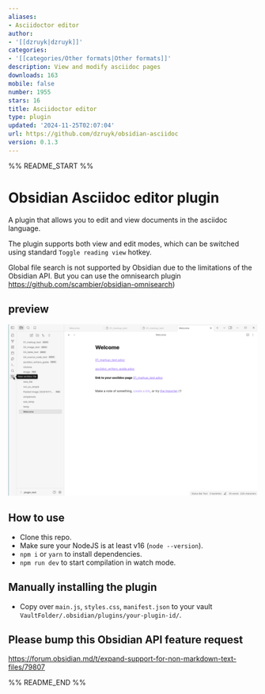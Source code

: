 ```yaml
---
aliases:
- Asciidoctor editor
author:
- '[[dzruyk|dzruyk]]'
categories:
- '[[categories/Other formats|Other formats]]'
description: View and modify asciidoc pages
downloads: 163
mobile: false
number: 1955
stars: 16
title: Asciidoctor editor
type: plugin
updated: '2024-11-25T02:07:04'
url: https://github.com/dzruyk/obsidian-asciidoc
version: 0.1.3
---
```


%% README_START %%

# Obsidian Asciidoc editor plugin

A plugin that allows you to edit and view documents in the asciidoc language.

The plugin supports both view and edit modes, which can be switched using standard `Toggle reading view` hotkey.

Global file search is not supported by Obsidian due to the limitations of the Obsidian API. But you can use the omnisearch plugin https://github.com/scambier/obsidian-omnisearch)


## preview

![preview](https://raw.githubusercontent.com/dzruyk/obsidian-asciidoc/HEAD/img/asciidoc.gif)

## How to use

- Clone this repo.
- Make sure your NodeJS is at least v16 (`node --version`).
- `npm i` or `yarn` to install dependencies.
- `npm run dev` to start compilation in watch mode.

## Manually installing the plugin

- Copy over `main.js`, `styles.css`, `manifest.json` to your vault `VaultFolder/.obsidian/plugins/your-plugin-id/`.

## Please bump this Obsidian API feature request

https://forum.obsidian.md/t/expand-support-for-non-markdown-text-files/79807


%% README_END %%